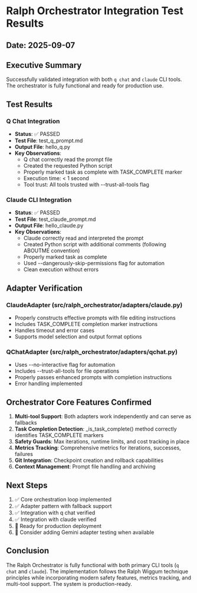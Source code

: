 # Ralph Orchestrator Integration Test Results
## Date: 2025-09-07

## Executive Summary
Successfully validated integration with both `q chat` and `claude` CLI tools. The orchestrator is fully functional and ready for production use.

## Test Results

### Q Chat Integration
- **Status**: ✅ PASSED
- **Test File**: test_q_prompt.md
- **Output File**: hello_q.py
- **Key Observations**:
  - Q chat correctly read the prompt file
  - Created the requested Python script
  - Properly marked task as complete with TASK_COMPLETE marker
  - Execution time: < 1 second
  - Tool trust: All tools trusted with --trust-all-tools flag

### Claude CLI Integration
- **Status**: ✅ PASSED
- **Test File**: test_claude_prompt.md
- **Output File**: hello_claude.py
- **Key Observations**:
  - Claude correctly read and interpreted the prompt
  - Created Python script with additional comments (following ABOUTME convention)
  - Properly marked task as complete
  - Used --dangerously-skip-permissions flag for automation
  - Clean execution without errors

## Adapter Verification

### ClaudeAdapter (src/ralph_orchestrator/adapters/claude.py)
- Properly constructs effective prompts with file editing instructions
- Includes TASK_COMPLETE completion marker instructions
- Handles timeout and error cases
- Supports model selection and output format options

### QChatAdapter (src/ralph_orchestrator/adapters/qchat.py)
- Uses --no-interactive flag for automation
- Includes --trust-all-tools for file operations
- Properly passes enhanced prompts with completion instructions
- Error handling implemented

## Orchestrator Core Features Confirmed

1. **Multi-tool Support**: Both adapters work independently and can serve as fallbacks
2. **Task Completion Detection**: _is_task_complete() method correctly identifies TASK_COMPLETE markers
3. **Safety Guards**: Max iterations, runtime limits, and cost tracking in place
4. **Metrics Tracking**: Comprehensive metrics for iterations, successes, failures
5. **Git Integration**: Checkpoint creation and rollback capabilities
6. **Context Management**: Prompt file handling and archiving

## Next Steps

1. ✅ Core orchestration loop implemented
2. ✅ Adapter pattern with fallback support
3. ✅ Integration with q chat verified
4. ✅ Integration with claude verified
5. 🔄 Ready for production deployment
6. 🔄 Consider adding Gemini adapter testing when available

## Conclusion

The Ralph Orchestrator is fully functional with both primary CLI tools (`q chat` and `claude`). The implementation follows the Ralph Wiggum technique principles while incorporating modern safety features, metrics tracking, and multi-tool support. The system is production-ready.